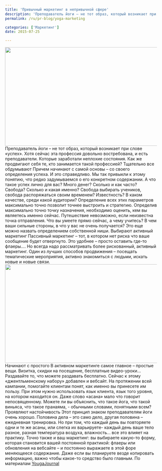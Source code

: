 ```yaml
---
title: 'Привычный маркетинг в непривычной сфере'
description: 'Преподаватель йоги – не тот образ, который возникает при слове «успех». Хотя сейчас эта профессия довольно востребована, и есть преподаватели. Которые заработали неплохие состояния.'
permalink: /ru/pr-blog/yoga-marketing

categories: ['Маркетинг']
date: 2015-07-25

---
```

<p><img alt="" height="326" src="{{ site.assets }}/upload/201504-blog-business-of-yoga-justin-checklist.jpg" width="580"> Преподаватель йоги – не тот образ, который возникает при слове «успех». Хотя сейчас эта профессия довольно востребована, и есть преподаватели. Которые заработали неплохие состояния. Как же продвигают себя те, кто занимается такой профессией? Тщательно все обдумывают Причем начинают с самой основы – со своего определения успеха. И это справедливо. Мы так привыкли к этому понятию, что редко задумываемся о его конкретном содержании. А что такое успех лично для вас? Много денег? Сколько и как часто? Свобода? Сколько и какая именно? Свобода выбирать учеников, свобода распоряжаться своим временем? Известность? В каком качестве, среди какой аудитории? Определение всех этих параметров максимально точно позволит точнее выстроить и стратегию. Определив максимально точно точку назначения, необходимо оценить, кем вы являетесь именно сейчас. Путешествие невозможно, если неизвестна точка отправления. Что вы умеете прямо сейчас, а чему учитесь? В чем ваши сильные стороны, в что у вас не очень получается? Это еще можно назвать определением собственной ниши. Выбирают активный маркетинг Пассивный маркетинг – тот, в котором нет риска что ваше сообщение будет отвергнуто. Это удобнее – просто оставить где-то флаеры…. Но всегда надо рассматривать более рискованный, активный маркетинг. Один из лучших способов продвижения – посещать тематические мероприятия, активно знакомиться с людьми, искать новые и новые связи. <img alt="" height="326" src="{{ site.assets }}/upload/IMG_0674.jpg" width="580"> Начинают с простого В активном маркетинге самое главное – простые вещи. Визитка, скидки на посещение, бесплатные видео-уроки… Раздавайте то, что можете раздавать бесплатно. Сейчас к этому «джентльменскому набору» добавлен и вебсайт. На протяжении всей кампании, помогайте клиентам понят, как именно вы принесете им пользу. При этом нужно использовать язык клиента, язык того уровня, на котором находится он. Даже слово «асана» мало что говорит непосвященному. Можете ли вы объяснить, что такое йога, что такой виньяса, что такое пранаяма, - обычными словами, понятными всем? Проявляют настойчивость Этот принцип знаком преподавателям йоги очень хорошо. Половина дела – это само дело, другая половина – ежедневная тренировка. Но при том, что каждый день вы повторяете одни и те же асаны, или слегка их варьируете- каждый день ваше тело разное, разная температура воздуха, влажность… все это влияет на практику. Точно также и ваш маркетинг: вы выбираете какую-то форму, которая становится вашей постоянной практикой: флаеры или обновления на вебсайте – и постоянно выражаете в этой форе меняющееся содержание. Даже если вы планируете везде копировать информацию, важно чтобы какое-то средство было главным. По материалам <a href="http://www.yogajournal.com/article/teach/marketing-101/">YougaJournal</a></p>

